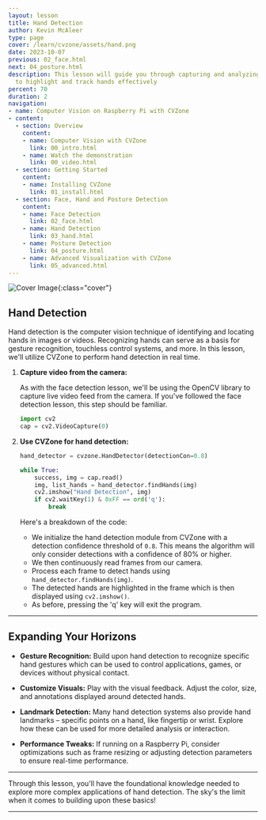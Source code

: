 ```yaml
---
layout: lesson
title: Hand Detection
author: Kevin McAleer
type: page
cover: /learn/cvzone/assets/hand.png
date: 2023-10-07
previous: 02_face.html
next: 04_posture.html
description: This lesson will guide you through capturing and analyzing video feed
  to highlight and track hands effectively
percent: 70
duration: 2
navigation:
- name: Computer Vision on Raspberry Pi with CVZone
- content:
  - section: Overview
    content:
    - name: Computer Vision with CVZone
      link: 00_intro.html
    - name: Watch the demonstration
      link: 00_video.html
  - section: Getting Started
    content:
    - name: Installing CVZone
      link: 01_install.html
  - section: Face, Hand and Posture Detection
    content:
    - name: Face Detection
      link: 02_face.html
    - name: Hand Detection
      link: 03_hand.html
    - name: Posture Detection
      link: 04_posture.html
    - name: Advanced Visualization with CVZone
      link: 05_advanced.html
---
```



![Cover Image]({{page.cover}}){:class="cover"}

## Hand Detection

Hand detection is the computer vision technique of identifying and locating hands in images or videos. Recognizing hands can serve as a basis for gesture recognition, touchless control systems, and more. In this lesson, we'll utilize CVZone to perform hand detection in real time.

1. **Capture video from the camera:**

   As with the face detection lesson, we'll be using the OpenCV library to capture live video feed from the camera. If you've followed the face detection lesson, this step should be familiar.

   ```python
   import cv2
   cap = cv2.VideoCapture(0)
   ```

2. **Use CVZone for hand detection:**

   ```python
   hand_detector = cvzone.HandDetector(detectionCon=0.8)

   while True:
       success, img = cap.read()
       img, list_hands = hand_detector.findHands(img)
       cv2.imshow("Hand Detection", img)
       if cv2.waitKey(1) & 0xFF == ord('q'):
           break
   ```

   Here's a breakdown of the code:
   - We initialize the hand detection module from CVZone with a detection confidence threshold of `0.8`. This means the algorithm will only consider detections with a confidence of 80% or higher.
   - We then continuously read frames from our camera.
   - Process each frame to detect hands using `hand_detector.findHands(img)`.
   - The detected hands are highlighted in the frame which is then displayed using `cv2.imshow()`.
   - As before, pressing the 'q' key will exit the program.

---

## Expanding Your Horizons

- **Gesture Recognition:** Build upon hand detection to recognize specific hand gestures which can be used to control applications, games, or devices without physical contact.

- **Customize Visuals:** Play with the visual feedback. Adjust the color, size, and annotations displayed around detected hands.

- **Landmark Detection:** Many hand detection systems also provide hand landmarks – specific points on a hand, like fingertip or wrist. Explore how these can be used for more detailed analysis or interaction.

- **Performance Tweaks:** If running on a Raspberry Pi, consider optimizations such as frame resizing or adjusting detection parameters to ensure real-time performance.

---

Through this lesson, you'll have the foundational knowledge needed to explore more complex applications of hand detection. The sky's the limit when it comes to building upon these basics!

---
